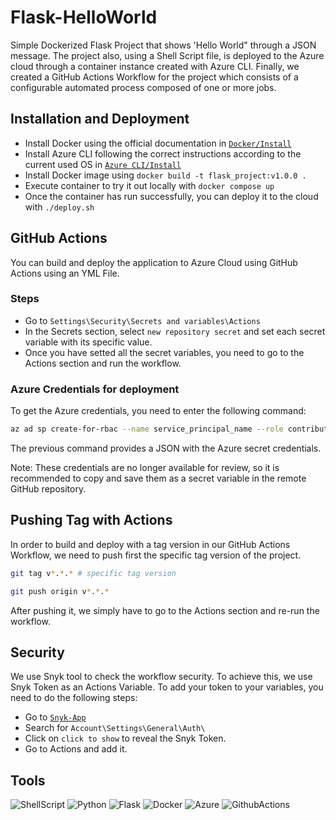 # Flask-HelloWorld
Simple Dockerized Flask Project that shows 'Hello World" through a JSON message. The project also, using a Shell Script file, is deployed to the Azure cloud through a container instance created with Azure CLI.
Finally, we created a GitHub Actions Workflow for the project which consists of a configurable automated process composed of one or more jobs.

## Installation and Deployment
* Install Docker using the official documentation in [```Docker/Install```](https://docs.docker.com/engine/install/ubuntu/)
* Install Azure CLI following the correct instructions according to the current used OS in [```Azure CLI/Install```](https://learn.microsoft.com/en-us/cli/azure/install-azure-cli)
* Install Docker image using ```docker build -t flask_project:v1.0.0 .```
* Execute container to try it out locally with ```docker compose up```
* Once the container has run successfully, you can deploy it to the cloud with ```./deploy.sh```
## GitHub Actions
You can build and deploy the application to Azure Cloud using GitHub Actions using an YML File.
### Steps
* Go to ```Settings\Security\Secrets and variables\Actions```
* In the Secrets section, select ```new repository secret``` and set each secret variable with its specific value.
* Once you have setted all the secret variables, you need to go to the Actions section and run the workflow.
### Azure Credentials for deployment
To get the Azure credentials, you need to enter the following command:
```bash
az ad sp create-for-rbac --name service_principal_name --role contributor --scopes /subscriptions/id_suscription --sdk-auth
```
The previous command provides a JSON with the Azure secret credentials.

Note: These credentials are no longer available for review, so it is recommended to copy and save them as a secret variable in the remote GitHub repository. 
## Pushing Tag with Actions
In order to build and deploy with a tag version in our GitHub Actions Workflow, we need to push first the specific tag version of the project.
```bash
git tag v*.*.* # specific tag version
```
```bash
git push origin v*.*.*
```
After pushing it, we simply have to go to the Actions section and re-run the workflow.
## Security
We use Snyk tool to check the workflow security. To achieve this, we use Snyk Token as an Actions Variable.
To add your token to your variables, you need to do the following steps:
* Go to [```Snyk-App```](https://app.snyk.io/)
* Search for ```Account\Settings\General\Auth\```
* Click on ```click to show``` to reveal the Snyk Token.
* Go to Actions and add it.
## Tools
![ShellScript](https://img.shields.io/badge/Shell_Script-43853D?style=for-the-badge&logo=gnu-bash&logoColor=white) ![Python](https://img.shields.io/badge/python-3670A0?style=for-the-badge&logo=python&logoColor=ffdd54) ![Flask](https://img.shields.io/badge/Flask-000000?style=for-the-badge&logo=flask&logoColor=white) ![Docker](https://img.shields.io/badge/docker-%230db7ed.svg?style=for-the-badge&logo=docker&logoColor=white) ![Azure](https://img.shields.io/badge/Microsoft_Azure-0089D6?style=for-the-badge&logo=microsoft-azure&logoColor=white) ![GithubActions](https://img.shields.io/badge/GitHub_Actions-2088FF?style=for-the-badge&logo=github-actions&logoColor=white)
